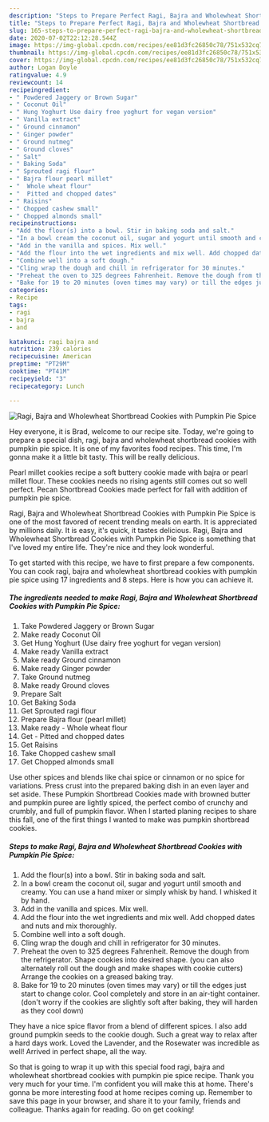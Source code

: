 ```yaml
---
description: "Steps to Prepare Perfect Ragi, Bajra and Wholewheat Shortbread Cookies with Pumpkin Pie Spice"
title: "Steps to Prepare Perfect Ragi, Bajra and Wholewheat Shortbread Cookies with Pumpkin Pie Spice"
slug: 165-steps-to-prepare-perfect-ragi-bajra-and-wholewheat-shortbread-cookies-with-pumpkin-pie-spice
date: 2020-07-02T22:12:28.544Z
image: https://img-global.cpcdn.com/recipes/ee81d3fc26850c78/751x532cq70/ragi-bajra-and-wholewheat-shortbread-cookies-with-pumpkin-pie-spice-recipe-main-photo.jpg
thumbnail: https://img-global.cpcdn.com/recipes/ee81d3fc26850c78/751x532cq70/ragi-bajra-and-wholewheat-shortbread-cookies-with-pumpkin-pie-spice-recipe-main-photo.jpg
cover: https://img-global.cpcdn.com/recipes/ee81d3fc26850c78/751x532cq70/ragi-bajra-and-wholewheat-shortbread-cookies-with-pumpkin-pie-spice-recipe-main-photo.jpg
author: Logan Doyle
ratingvalue: 4.9
reviewcount: 14
recipeingredient:
- " Powdered Jaggery or Brown Sugar"
- " Coconut Oil"
- " Hung Yoghurt Use dairy free yoghurt for vegan version"
- " Vanilla extract"
- " Ground cinnamon"
- " Ginger powder"
- " Ground nutmeg"
- " Ground cloves"
- " Salt"
- " Baking Soda"
- " Sprouted ragi flour"
- " Bajra flour pearl millet"
- "  Whole wheat flour"
- "  Pitted and chopped dates"
- " Raisins"
- " Chopped cashew small"
- " Chopped almonds small"
recipeinstructions:
- "Add the flour(s) into a bowl. Stir in baking soda and salt."
- "In a bowl cream the coconut oil, sugar and yogurt until smooth and creamy. You can use a hand mixer or simply whisk by hand. I whisked it by hand."
- "Add in the vanilla and spices. Mix well."
- "Add the flour into the wet ingredients and mix well. Add chopped dates and nuts and mix thoroughly."
- "Combine well into a soft dough."
- "Cling wrap the dough and chill in refrigerator for 30 minutes."
- "Preheat the oven to 325 degrees Fahrenheit. Remove the dough from the refrigerator. Shape cookies into desired shape. (you can also alternately roll out the dough and make shapes with cookie cutters) Arrange the cookies on a greased baking tray."
- "Bake for 19 to 20 minutes (oven times may vary) or till the edges just start to change color. Cool completely and store in an air-tight container. (don&#39;t worry if the cookies are slightly soft after baking, they will harden as they cool down)"
categories:
- Recipe
tags:
- ragi
- bajra
- and

katakunci: ragi bajra and 
nutrition: 239 calories
recipecuisine: American
preptime: "PT29M"
cooktime: "PT41M"
recipeyield: "3"
recipecategory: Lunch

---
```



![Ragi, Bajra and Wholewheat Shortbread Cookies with Pumpkin Pie Spice](https://img-global.cpcdn.com/recipes/ee81d3fc26850c78/751x532cq70/ragi-bajra-and-wholewheat-shortbread-cookies-with-pumpkin-pie-spice-recipe-main-photo.jpg)

Hey everyone, it is Brad, welcome to our recipe site. Today, we're going to prepare a special dish, ragi, bajra and wholewheat shortbread cookies with pumpkin pie spice. It is one of my favorites food recipes. This time, I'm gonna make it a little bit tasty. This will be really delicious.

Pearl millet cookies recipe a soft buttery cookie made with bajra or pearl millet flour. These cookies needs no rising agents still comes out so well perfect. Pecan Shortbread Cookies made perfect for fall with addition of pumpkin pie spice.

Ragi, Bajra and Wholewheat Shortbread Cookies with Pumpkin Pie Spice is one of the most favored of recent trending meals on earth. It is appreciated by millions daily. It is easy, it's quick, it tastes delicious. Ragi, Bajra and Wholewheat Shortbread Cookies with Pumpkin Pie Spice is something that I've loved my entire life. They're nice and they look wonderful.


To get started with this recipe, we have to first prepare a few components. You can cook ragi, bajra and wholewheat shortbread cookies with pumpkin pie spice using 17 ingredients and 8 steps. Here is how you can achieve it.

<!--inarticleads1-->

##### The ingredients needed to make Ragi, Bajra and Wholewheat Shortbread Cookies with Pumpkin Pie Spice:

1. Take  Powdered Jaggery or Brown Sugar
1. Make ready  Coconut Oil
1. Get  Hung Yoghurt (Use dairy free yoghurt for vegan version)
1. Make ready  Vanilla extract
1. Make ready  Ground cinnamon
1. Make ready  Ginger powder
1. Take  Ground nutmeg
1. Make ready  Ground cloves
1. Prepare  Salt
1. Get  Baking Soda
1. Get  Sprouted ragi flour
1. Prepare  Bajra flour (pearl millet)
1. Make ready  - Whole wheat flour
1. Get  - Pitted and chopped dates
1. Get  Raisins
1. Take  Chopped cashew small
1. Get  Chopped almonds small


Use other spices and blends like chai spice or cinnamon or no spice for variations. Press crust into the prepared baking dish in an even layer and set aside. These Pumpkin Shortbread Cookies made with browned butter and pumpkin puree are lightly spiced, the perfect combo of crunchy and crumbly, and full of pumpkin flavor. When I started planing recipes to share this fall, one of the first things I wanted to make was pumpkin shortbread cookies. 

<!--inarticleads2-->

##### Steps to make Ragi, Bajra and Wholewheat Shortbread Cookies with Pumpkin Pie Spice:

1. Add the flour(s) into a bowl. Stir in baking soda and salt.
1. In a bowl cream the coconut oil, sugar and yogurt until smooth and creamy. You can use a hand mixer or simply whisk by hand. I whisked it by hand.
1. Add in the vanilla and spices. Mix well.
1. Add the flour into the wet ingredients and mix well. Add chopped dates and nuts and mix thoroughly.
1. Combine well into a soft dough.
1. Cling wrap the dough and chill in refrigerator for 30 minutes.
1. Preheat the oven to 325 degrees Fahrenheit. Remove the dough from the refrigerator. Shape cookies into desired shape. (you can also alternately roll out the dough and make shapes with cookie cutters) Arrange the cookies on a greased baking tray.
1. Bake for 19 to 20 minutes (oven times may vary) or till the edges just start to change color. Cool completely and store in an air-tight container. (don&#39;t worry if the cookies are slightly soft after baking, they will harden as they cool down)


They have a nice spice flavor from a blend of different spices. I also add ground pumpkin seeds to the cookie dough. Such a great way to relax after a hard days work. Loved the Lavender, and the Rosewater was incredible as well! Arrived in perfect shape, all the way. 

So that is going to wrap it up with this special food ragi, bajra and wholewheat shortbread cookies with pumpkin pie spice recipe. Thank you very much for your time. I'm confident you will make this at home. There's gonna be more interesting food at home recipes coming up. Remember to save this page in your browser, and share it to your family, friends and colleague. Thanks again for reading. Go on get cooking!
